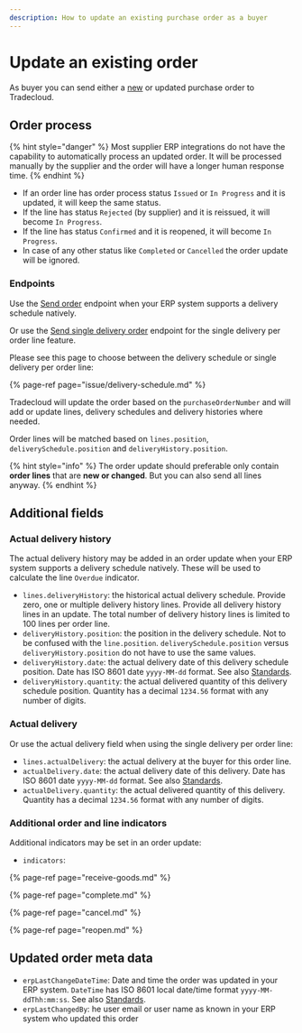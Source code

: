 ```yaml
---
description: How to update an existing purchase order as a buyer
---
```


# Update an existing order

As buyer you can send either a [new](issue/) or updated purchase order to Tradecloud.

## Order process

{% hint style="danger" %}
Most supplier ERP integrations do not have the capability to automatically process an updated order. It will be processed manually by the supplier and the order will have a longer human response time.
{% endhint %}

* If an order line has order process status `Issued` or `In Progress` and it is updated, it will keep the same status.
* If the line has status `Rejected` \(by supplier\) and it is reissued, it will become `In Progress`.
* If the line has status `Confirmed` and it is reopened, it will become `In Progress`.
* In case of any other status like `Completed` or `Cancelled` the order update will be ignored.

### Endpoints

Use the [Send order](https://swagger-ui.accp.tradecloud1.com/?url=https://api.accp.tradecloud1.com/v2/api-connector/specs.yaml#/buyer-endpoints/sendOrderByBuyerRoute) endpoint when your ERP system supports a delivery schedule natively.

Or use the [Send single delivery order](https://swagger-ui.accp.tradecloud1.com/?url=https://api.accp.tradecloud1.com/v2/api-connector/specs.yaml#/buyer-endpoints/sendSingleDeliveryOrderByBuyerRoute) endpoint for the single delivery per order line feature.

Please see this page to choose between the delivery schedule or single delivery per order line:

{% page-ref page="issue/delivery-schedule.md" %}

Tradecloud will update the order based on the `purchaseOrderNumber` and will add or update lines, delivery schedules and delivery histories where needed.

Order lines will be matched based on `lines.position`, `deliverySchedule.position` and `deliveryHistory.position`.

{% hint style="info" %}
The order update should preferable only contain **order lines** that are **new or changed**. But you can also send all lines anyway.
{% endhint %}

## Additional fields

### Actual delivery history

The actual delivery history may be added in an order update when your ERP system supports a delivery schedule natively. These will be used to calculate the line `Overdue` indicator.

* `lines.deliveryHistory`: the historical actual delivery schedule. Provide zero, one or multiple delivery history lines. Provide all delivery history lines in an update. The total number of delivery history lines is limited to 100 lines per order line. 
* `deliveryHistory.position`: the position in the delivery schedule. Not to be confused with the `line.position`. `deliverySchedule.position` versus `deliveryHistory.position` do not have to use the same values.
* `deliveryHistory.date`: the actual delivery date of this delivery schedule position. Date has ISO 8601 date `yyyy-MM-dd` format. See also [Standards](../api/standards.md).
* `deliveryHistory.quantity`: the actual delivered quantity of this delivery schedule position. Quantity has a decimal `1234.56` format with any number of digits.

### Actual delivery

Or use the actual delivery field when using the single delivery per order line:

* `lines.actualDelivery`: the actual delivery at the buyer for this order line.
* `actualDelivery.date`: the actual delivery date of this delivery. Date has ISO 8601 date `yyyy-MM-dd` format. See also [Standards](../api/standards.md).
* `actualDelivery.quantity`: the actual delivered quantity of this delivery. Quantity has a decimal `1234.56` format with any number of digits.

### Additional order and line indicators

Additional indicators may be set in an order update:

* `indicators`:

{% page-ref page="receive-goods.md" %}

{% page-ref page="complete.md" %}

{% page-ref page="cancel.md" %}

{% page-ref page="reopen.md" %}

## Updated order meta data

* `erpLastChangeDateTime`: Date and time the order was updated in your ERP system. `DateTime` has ISO 8601 local date/time format `yyyy-MM-ddThh:mm:ss`. See also [Standards](../api/standards.md).
* `erpLastChangedBy`: he user email or user name as known in your ERP system who updated this order
